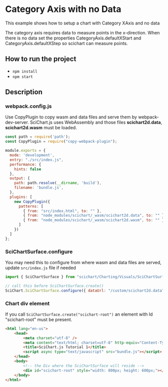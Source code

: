 # Category Axis with no Data

This example shows how to setup a chart with Category XAxis and no data

The category axis requires data to measure points in the x-direction. When there is no 
data set the properties CategoryAxis.defaultXStart and CategoryAxis.defaultXStep so scichart can measure points.

## How to run the project

* `npm install`
* `npm start`



## Description

### webpack.config.js

Use CopyPlugin to copy wasm and data files and serve them by webpack-dev-server. SciChart.js uses WebAssembly and those files **scichart2d.data**, **scichart2d.wasm** must be loaded.

```javascript
const path = require('path');
const CopyPlugin = require("copy-webpack-plugin");

module.exports = {
  mode: 'development',
  entry: "./src/index.js",
  performance: {
    hints: false
  },
  output: {
    path: path.resolve(__dirname, 'build'),
    filename: 'bundle.js',
  },
  plugins: [
    new CopyPlugin({
      patterns: [
        { from: "src/index.html", to: "" },
        { from: "node_modules/scichart/_wasm/scichart2d.data", to: "" },
        { from: "node_modules/scichart/_wasm/scichart2d.wasm", to: "" }
      ]
    })
  ]
};
```

### SciChartSurface.configure

You may need this to configure from where wasm and data files are served, update `src/index.js` file if needed

```javascript
import { SciChartSurface } from "scichart/Charting/Visuals/SciChartSurface";

// call this before SciChartSurface.create()
SciChart.SciChartSurface.configure({ dataUrl: "/custom/scichart2d.data", wasmUrl: "/other/scichart2d.wasm" });
```

### Chart div element

If you call `SciChartSurface.create("scichart-root")` an element with Id "scichart-root" must be present.

```html
<html lang="en-us">
    <head>
        <meta charset="utf-8" />
        <meta content="text/html; charset=utf-8" http-equiv="Content-Type" />
        <title>SciChart.js Tutorial 1</title>
        <script async type="text/javascript" src="bundle.js"></script>
    </head>
    <body>
        <!-- the Div where the SciChartSurface will reside -->
        <div id="scichart-root" style="width: 800px; height: 600px;"></div>
    </body>
</html>
```
